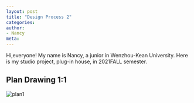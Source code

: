 ```yaml
---
layout: post
title: "Design Process 2"
categories:
author:
- Nancy
meta:
---
```


Hi,everyone! My name is Nancy, a junior in Wenzhou-Kean University. Here is my studio project, plug-in house, in 2021FALL semester.

## Plan Drawing 1:1
![plan1](https://github.com/Nancyuz/Nancy/blob/master/assets/1.png?raw=true)

